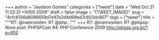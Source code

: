 
+++
author = "Jaydson Gomes"
categories = ["tweet"]
date = "Wed Oct 21 11:22:31 +0000 2009"
draft = false
image = "{TWEET_IMAGE}"
slug = "4cfc6156d8086659d7e97a2d4d69bd7c603dc807"
tags = ["tweet"]
title = """RT: @ivanrosolen: RT @php..."""
+++
RT: @ivanrosolen: RT @phpsp: Novo post: PHPSPCast #4: PHP Conference 2009 http://phpsp.org.br/?p=952
